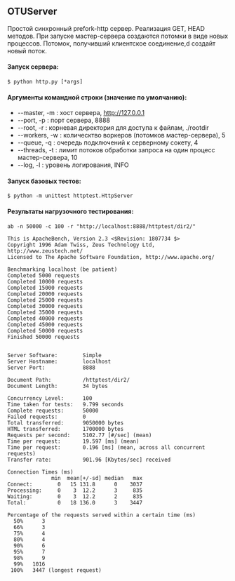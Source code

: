 ## OTUServer
Простой синхронный prefork-http сервер. Реализация GET, HEAD методов.
При запуске мастер-сервера создаются потомки в виде новых процессов. Потомок, получивший клиентское соединение,d
создайт новый поток.


#### Запуск сервера:
    $ python http.py [*args]

#### Аргументы командной строки (значение по умолчанию):

* --master, -m :  хост сервера, http://127.0.0.1
* --port, -p :  порт сервера, 8888
* --root, -r :  корневая директория для доступа к файлам, ./rootdir
* --workers, -w :  колическтво воркеров (потомков мастер-сервера), 5
* --queue, -q : очередь подключений к серверному сокету, 4
* --threads, -t : лимит потоков обработки запроса на один процесс мастер-сервера, 10
* --log, -l :  уровень логирования, INFO

#### Запуск базовых тестов:
    $ python -m unittest httptest.HttpServer

#### Результаты нагрузочного тестирования:

    ab -n 50000 -c 100 -r "http://localhost:8888/httptest/dir2/"
    
    This is ApacheBench, Version 2.3 <$Revision: 1807734 $>
    Copyright 1996 Adam Twiss, Zeus Technology Ltd, http://www.zeustech.net/
    Licensed to The Apache Software Foundation, http://www.apache.org/
    
    Benchmarking localhost (be patient)
    Completed 5000 requests
    Completed 10000 requests
    Completed 15000 requests
    Completed 20000 requests
    Completed 25000 requests
    Completed 30000 requests
    Completed 35000 requests
    Completed 40000 requests
    Completed 45000 requests
    Completed 50000 requests
    Finished 50000 requests
    
    
    Server Software:        Simple
    Server Hostname:        localhost
    Server Port:            8888
    
    Document Path:          /httptest/dir2/
    Document Length:        34 bytes
    
    Concurrency Level:      100
    Time taken for tests:   9.799 seconds
    Complete requests:      50000
    Failed requests:        0
    Total transferred:      9050000 bytes
    HTML transferred:       1700000 bytes
    Requests per second:    5102.77 [#/sec] (mean)
    Time per request:       19.597 [ms] (mean)
    Time per request:       0.196 [ms] (mean, across all concurrent requests)
    Transfer rate:          901.96 [Kbytes/sec] received
    
    Connection Times (ms)
                  min  mean[+/-sd] median   max
    Connect:        0   15 131.8      0    3037
    Processing:     0    3  12.2      3     835
    Waiting:        0    3  12.2      2     835
    Total:          0   18 136.0      3    3447
    
    Percentage of the requests served within a certain time (ms)
      50%      3
      66%      3
      75%      4
      80%      4
      90%      6
      95%      7
      98%      9
      99%   1016
     100%   3447 (longest request)

